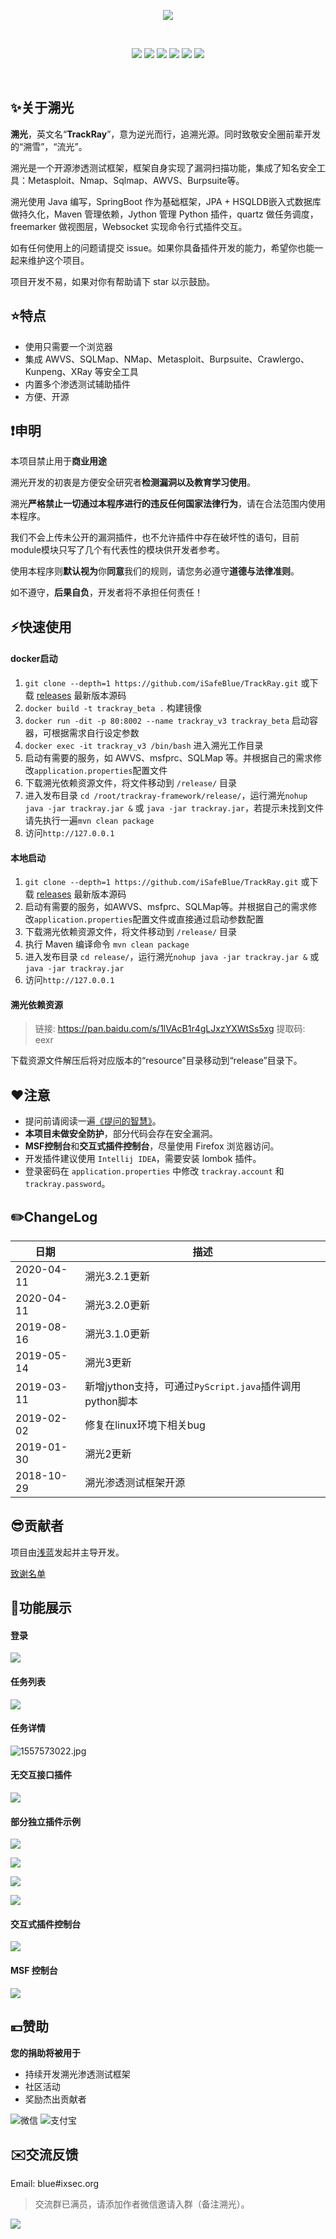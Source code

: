 
<div align="center">


![](docs/img/logo.png)

<br/>

![](https://img.shields.io/badge/KCon-%E5%85%B5%E5%99%A8%E8%B0%B1-red)
![](https://img.shields.io/badge/version-3.2.1-success)
![](https://img.shields.io/github/stars/iSafeBlue/Trackray.svg)
![](https://img.shields.io/github/forks/iSafeBlue/Trackray.svg)
![](https://img.shields.io/github/license/iSafeBlue/Trackray.svg)
![](https://img.shields.io/github/issues/iSafeBlue/Trackray.svg)    

<br/>

</div>


## ✨关于溯光

**溯光**，英文名“**TrackRay**”，意为逆光而行，追溯光源。同时致敬安全圈前辈开发的“溯雪”，“流光”。

溯光是一个开源渗透测试框架，框架自身实现了漏洞扫描功能，集成了知名安全工具：Metasploit、Nmap、Sqlmap、AWVS、Burpsuite等。

溯光使用 Java 编写，SpringBoot 作为基础框架，JPA + HSQLDB嵌入式数据库做持久化，Maven 管理依赖，Jython 管理 Python 插件，quartz 做任务调度，freemarker 做视图层，Websocket 实现命令行式插件交互。

如有任何使用上的问题请提交 issue。如果你具备插件开发的能力，希望你也能一起来维护这个项目。

项目开发不易，如果对你有帮助请下 star 以示鼓励。

## ⭐️特点 

- 使用只需要一个浏览器
- 集成 AWVS、SQLMap、NMap、Metasploit、Burpsuite、Crawlergo、Kunpeng、XRay 等安全工具
- 内置多个渗透测试辅助插件
- 方便、开源

## ❗️申明 

本项目禁止用于**商业用途**

溯光开发的初衷是方便安全研究者**检测漏洞以及教育学习使用**。

溯光**严格禁止一切通过本程序进行的违反任何国家法律行为**，请在合法范围内使用本程序。

我们不会上传未公开的漏洞插件，也不允许插件中存在破坏性的语句，目前module模块只写了几个有代表性的模块供开发者参考。

使用本程序则**默认视为**你**同意**我们的规则，请您务必遵守**道德与法律准则**。

如不遵守，**后果自负**，开发者将不承担任何责任！

## ⚡️快速使用 

#### docker启动
1. `git clone --depth=1 https://github.com/iSafeBlue/TrackRay.git` 或下载 [releases](https://github.com/iSafeBlue/TrackRay/releases) 最新版本源码
2. `docker build -t trackray_beta .` 构建镜像
3. `docker run -dit -p 80:8002 --name trackray_v3 trackray_beta` 启动容器，可根据需求自行设定参数
4. `docker exec -it trackray_v3 /bin/bash` 进入溯光工作目录
5. 启动有需要的服务，如 AWVS、msfprc、SQLMap 等。并根据自己的需求修改`application.properties`配置文件
6. 下载溯光依赖资源文件，将文件移动到 `/release/` 目录
7. 进入发布目录 `cd /root/trackray-framework/release/`，运行溯光`nohup java -jar trackray.jar &` 或 `java -jar trackray.jar`，若提示未找到文件请先执行一遍`mvn clean package`
8. 访问`http://127.0.0.1`

#### 本地启动
1. `git clone --depth=1 https://github.com/iSafeBlue/TrackRay.git` 或下载 [releases](https://github.com/iSafeBlue/TrackRay/releases) 最新版本源码
2. 启动有需要的服务，如AWVS、msfprc、SQLMap等。并根据自己的需求修改`application.properties`配置文件或直接通过启动参数配置
3. 下载溯光依赖资源文件，将文件移动到 `/release/` 目录
4. 执行 Maven 编译命令 `mvn clean package` 
5. 进入发布目录 `cd release/`，运行溯光`nohup java -jar trackray.jar &` 或 `java -jar trackray.jar`
6. 访问`http://127.0.0.1`


#### 溯光依赖资源

> 链接: https://pan.baidu.com/s/1lVAcB1r4gLJxzYXWtSs5xg 提取码: eexr

下载资源文件解压后将对应版本的“resource”目录移动到“release”目录下。

## ❤️注意

- 提问前请阅读一遍[《提问的智慧》](https://github.com/ryanhanwu/How-To-Ask-Questions-The-Smart-Way/blob/master/README-zh_CN.md)。
- **本项目未做安全防护**，部分代码会存在安全漏洞。
- **MSF控制台**和**交互式插件控制台**，尽量使用 Firefox 浏览器访问。
- 开发插件建议使用 `Intellij IDEA`，需要安装 lombok 插件。
- 登录密码在 `application.properties` 中修改 `trackray.account` 和 `trackray.password`。


## ✏️ChangeLog 

| 日期 | 描述  |
| ---- | ---- |
| 2020-04-11 | 溯光3.2.1更新 |
| 2020-04-11 | 溯光3.2.0更新 |
| 2019-08-16 | 溯光3.1.0更新 |
| 2019-05-14 | 溯光3更新 |
| 2019-03-11 | 新增jython支持，可通过`PyScript.java`插件调用python脚本 |
| 2019-02-02 | 修复在linux环境下相关bug |
| 2019-01-30 | 溯光2更新 |
| 2018-10-29 | 溯光渗透测试框架开源 |


## 😎贡献者

项目由[浅蓝](https://github.com/iSafeBlue)发起并主导开发。

[致谢名单](https://github.com/iSafeBlue/TrackRay/wiki/%E8%87%B4%E8%B0%A2%E5%90%8D%E5%8D%95)


## 🚀功能展示 

#### 登录

![][2]

#### 任务列表

![][4]

#### 任务详情

![1557573022.jpg][6]

#### 无交互接口插件

![][7]

#### 部分独立插件示例

![][11]

![][12]

![][13]

![][14]

#### 交互式插件控制台

![][9]

#### MSF 控制台

![](/docs/img/msf.gif)

## 💴赞助

**您的捐助将被用于**

* 持续开发溯光渗透测试框架
* 社区活动
* 奖励杰出贡献者

![微信](docs/img/wx.png) ![支付宝](docs/img/ali.png)


## ✉️交流反馈

Email: blue#ixsec.org

> 交流群已满员，请添加作者微信邀请入群（备注溯光）。

![][10]

  [1]: /docs/img/3999579642.png
  [2]: /docs/img/242398485.png
  [3]: /docs/img/4052103405.png
  [4]: /docs/img/3017849620.png
  [5]: /docs/img/4059228044.png
  [6]: /docs/img/4094571871.png
  [7]: /docs/img/1587610634.png
  [9]: /docs/img/2882579563.gif
  [10]: /docs/img/wechat.png
  [11]: /docs/img/1565838022.jpg
  [12]: /docs/img/1565838023.png
  [13]: /docs/img/1565838152.jpg
  [14]: /docs/img/1565924910.png
    
